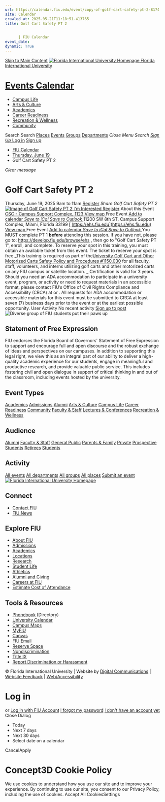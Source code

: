 ```yaml
---
url: https://calendar.fiu.edu/event/copy-of-golf-cart-safety-pt-2-8174
site: Calendar
crawled_at: 2025-05-21T11:18:51.413765
title: Golf Cart Safety PT 2
    
    
      | FIU Calendar
event_date: 
dynamic: True
---
```


[Skip to Main Content](https://calendar.fiu.edu/event/copy-of-golf-cart-safety-pt-2-8174#main-content)
[![Florida International University Homepage](https://digicdn.fiu.edu/core/_assets/images/logo-top.png) Florida International University](https://www.fiu.edu)
# [Events Calendar ](https://calendar.fiu.edu/)
  * [Campus Life](https://calendar.fiu.edu/calendar?event_types%5B%5D=127595)
  * [Arts & Culture](https://calendar.fiu.edu/calendar?event_types%5B%5D=127590)
  * [Academics](https://calendar.fiu.edu/calendar?event_types%5B%5D=127582)
  * [Career Readiness](https://calendar.fiu.edu/calendar?event_types%5B%5D=127584)
  * [Recreation & Wellness](https://calendar.fiu.edu/calendar?event_types%5B%5D=127603)
  * [Community](https://calendar.fiu.edu/calendar?event_types%5B%5D=127601)


Search Search
[Places](https://calendar.fiu.edu/search/places) [Events](https://calendar.fiu.edu/calendar) [Groups](https://calendar.fiu.edu/search/groups) [Departments](https://calendar.fiu.edu/search/departments)
_Close Menu_
_Search_ [ _Sign Up_ ](https://calendar.fiu.edu/signup)
[Log in](https://calendar.fiu.edu/auth/shib_login?previous_url=https%3A%2F%2Fcalendar.fiu.edu%2Fevent%2Fcopy-of-golf-cart-safety-pt-2-8174) [Sign up](https://calendar.fiu.edu/signup)
  * [FIU Calendar](https://calendar.fiu.edu/)
  * [Thursday, June 19](https://calendar.fiu.edu/calendar/day/2025/6/19)
  * Golf Cart Safety PT 2


_Clear message_
# Golf Cart Safety PT 2
Thursday, June 19, 2025 9am to 11am 
[Register](https://calendar.fiu.edu/event/copy-of-golf-cart-safety-pt-2-8174)
_Share Golf Cart Safety PT 2_
[ ![Image of Golf Cart Safety PT 2](https://localist-images.azureedge.net/photos/42332684660036/card/ea7f501ef57f837d3cd86da5d27bd4f5f7287849.jpg) ](https://calendar.fiu.edu/photo/42332684660036)
[ I'm Interested ](https://calendar.fiu.edu/event/49366157578038/confirm?return=https%3A%2F%2Fcalendar.fiu.edu%2Fevent%2Fcopy-of-golf-cart-safety-pt-2-8174)
[Register](https://calendar.fiu.edu/event/copy-of-golf-cart-safety-pt-2-8174)
About this Event
[ CSC - Campus Support Complex, 1123 ](https://calendar.fiu.edu/csc) [View map ](https://calendar.fiu.edu/event/copy-of-golf-cart-safety-pt-2-8174#about_map) Free Event
[Add to calendar ](https://calendar.fiu.edu/event/copy-of-golf-cart-safety-pt-2-8174)
[ _Save to iCal_ ](https://calendar.fiu.edu/event/copy-of-golf-cart-safety-pt-2-8174.ics "Save to iCal") [ _Save to Outlook_ ](https://calendar.fiu.edu/event/copy-of-golf-cart-safety-pt-2-8174.ics "Save to Outlook")
11200 SW 8th ST, Campus Support Complex, Miami, Florida 33199
[ https://ehs.fiu.edu](https://ehs.fiu.edu)
[View map ](https://calendar.fiu.edu/event/copy-of-golf-cart-safety-pt-2-8174#about_map) Free Event
[Add to calendar ](https://calendar.fiu.edu/event/copy-of-golf-cart-safety-pt-2-8174)
[ _Save to iCal_ ](https://calendar.fiu.edu/event/copy-of-golf-cart-safety-pt-2-8174.ics "Save to iCal") [ _Save to Outlook_ ](https://calendar.fiu.edu/event/copy-of-golf-cart-safety-pt-2-8174.ics "Save to Outlook")
You MUST complete PT 1 **before** attending this session. If you have not, please go to: <https://develop.fiu.edu/browse/ehs> , then go to "Golf Cart Safety PT 1", enroll, and complete. To reserve your spot in this training, you must obtain an available ticket from this event. The ticket to reserve your spot is free _This training is required as part of the[University Golf Cart and Other Motorized Carts Safety Policy and Procedures #1150.030](https://policies.fiu.edu/policy/781) for all faculty, staff, volunteers, and interns utilizing golf carts and other motorized carts on any FIU campus or satellite location. _
Certification is valid for 3 years.
Should you need an ADA accommodation to participate in a university event, program, or activity or need to request materials in an accessible format, please contact FIU’s Office of Civil Rights Compliance and Accessibility (CRCA) at or . All requests for ADA accommodation or accessible materials for this event must be submitted to CRCA at least seven (7) business days prior to the event or at the earliest possible opportunity. 
User Activity
No recent activity
[Sign up to post](https://calendar.fiu.edu/auth/shib_login?previous_url=https%3A%2F%2Fcalendar.fiu.edu%2Fevent%2Fcopy-of-golf-cart-safety-pt-2-8174)
![Diverse group of FIU students put their paws up](https://www.fiu.edu/_assets/images/thumbnail-students-paw.jpg)
## Statement of Free Expression
FIU endorses the Florida Board of Governors' Statement of Free Expression to support and encourage full and open discourse and the robust exchange of ideas and perspectives on our campuses. In addition to supporting this legal right, we view this as an integral part of our ability to deliver a high-quality academic experience for our students, engage in meaningful and productive research, and provide valuable public service. This includes fostering civil and open dialogue in support of critical thinking in and out of the classroom, including events hosted by the university.
## Event Types
[Academics](https://calendar.fiu.edu/calendar?event_types%5B%5D=127582)
[Admissions](https://calendar.fiu.edu/calendar?event_types%5B%5D=127583)
[Alumni](https://calendar.fiu.edu/calendar?event_types%5B%5D=127589)
[Arts & Culture](https://calendar.fiu.edu/calendar?event_types%5B%5D=127590)
[Campus Life](https://calendar.fiu.edu/calendar?event_types%5B%5D=127595)
[Career Readiness](https://calendar.fiu.edu/calendar?event_types%5B%5D=127584)
[Community](https://calendar.fiu.edu/calendar?event_types%5B%5D=127601)
[Faculty & Staff](https://calendar.fiu.edu/calendar?event_types%5B%5D=127602)
[Lectures & Conferences](https://calendar.fiu.edu/calendar?event_types%5B%5D=127587)
[Recreation & Wellness](https://calendar.fiu.edu/calendar?event_types%5B%5D=127603)
## Audience
[Alumni](https://calendar.fiu.edu/calendar?event_types%5B%5D=121721)
[Faculty & Staff](https://calendar.fiu.edu/calendar?event_types%5B%5D=121720)
[General Public](https://calendar.fiu.edu/calendar?event_types%5B%5D=121722)
[Parents & Family](https://calendar.fiu.edu/calendar?event_types%5B%5D=36918157286658)
[Private](https://calendar.fiu.edu/calendar?event_types%5B%5D=129753)
[Prospective Students](https://calendar.fiu.edu/calendar?event_types%5B%5D=121723)
[Retirees](https://calendar.fiu.edu/calendar?event_types%5B%5D=37290279036119)
[Students](https://calendar.fiu.edu/calendar?event_types%5B%5D=121719)
## Activity
[All events](https://calendar.fiu.edu/search?what=events)
[All departments](https://calendar.fiu.edu/search/departments)
[All groups](https://calendar.fiu.edu/search?what=groups)
[All places](https://calendar.fiu.edu/search?what=places)
[Submit an event](https://calendar.fiu.edu/admin/events/new/basic-information)
[ ![Florida International University Homepage](https://digicdn.fiu.edu/core/_assets/images/footer-logo.svg) ](https://www.fiu.edu/)
## Connect
  * [Contact FIU](https://www.fiu.edu/about/contact-us/index.html)
  * [FIU News](https://news.fiu.edu/)


## Explore FIU
  * [About FIU](https://www.fiu.edu/about/index.html)
  * [Admissions](https://www.fiu.edu/admissions/index.html)
  * [Academics](https://www.fiu.edu/academics/index.html)
  * [Locations](https://www.fiu.edu/locations/index.html)
  * [Research](https://www.fiu.edu/research/index.html)
  * [Student Life](https://www.fiu.edu/student-life/index.html)
  * [Athletics](https://www.fiu.edu/athletics/index.html)
  * [Alumni and Giving](https://www.fiu.edu/alumni-and-giving/index.html)
  * [Careers at FIU](https://hr.fiu.edu/careers/)
  * [Estimate Cost of Attendance](https://onestop.fiu.edu/finances/estimate-your-costs/)


## Tools & Resources
  * [Phonebook](https://phonebook.fiu.edu) (Directory)
  * [University Calendar](https://calendar.fiu.edu/)
  * [Campus Maps](https://campusmaps.fiu.edu/)
  * [MyFIU](https://my.fiu.edu/)
  * [Canvas](https://canvas.fiu.edu)
  * [FIU Email](http://mail.fiu.edu/)
  * [Reserve Space](https://reservespace.fiu.edu/make-reservation/)
  * [Nondiscrimination](https://ace.fiu.edu/civil-rights-and-accessibility/harassment-and-discrimination/)
  * [Title IX](https://ace.fiu.edu/title-ix/)
  * [Report Discrimination or Harassment](https://report.fiu.edu/)


© Florida International University  | Website by [Digital Communications](https://stratcomm.fiu.edu/digital-print/websites/) | [Website Feedback](https://webforms.fiu.edu/view.php?id=370774&element_5=https://calendar.fiu.edu/https://calendar.fiu.edu/) | [Web/Accessibility](https://accessibility.fiu.edu/)
# Log in
or
[Log in with FIU Account](https://calendar.fiu.edu/auth/shib_login?previous_url=https%3A%2F%2Fcalendar.fiu.edu%2Fevent%2Fcopy-of-golf-cart-safety-pt-2-8174)
[I forgot my password](https://calendar.fiu.edu/auth/forgot) [I don't have an account yet](https://calendar.fiu.edu/signup)
Close Dialog
  * Today
  * Next 7 days
  * Next 30 days
  * Select date on a calendar


CancelApply
# Concept3D Cookie Policy
We use cookies to understand how you use our site and to improve your experience. By continuing to use our site, you consent to our Privacy Policy, including the use of cookies. 
Accept All CookiesSettings
